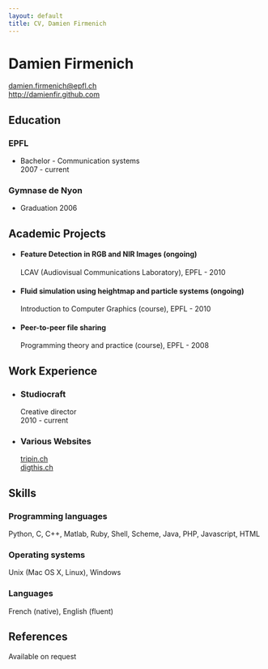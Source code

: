 ```yaml
---
layout: default
title: CV, Damien Firmenich
---
```


# Damien Firmenich
<damien.firmenich@epfl.ch>  
<http://damienfir.github.com>


## Education
### EPFL
- Bachelor - Communication systems  
  2007 - current

### Gymnase de Nyon
- Graduation 2006


## Academic Projects
- #### Feature Detection in RGB and NIR Images (ongoing)  
  LCAV (Audiovisual Communications Laboratory), EPFL - 2010

- #### Fluid simulation using heightmap and particle systems (ongoing)  
  Introduction to Computer Graphics (course), EPFL - 2010

- #### Peer-to-peer file sharing  
  Programming theory and practice (course), EPFL - 2008


## Work Experience
- ### Studiocraft  
  Creative director  
  2010 - current
- ### Various Websites
  [tripin.ch](http://www.tripin.ch)  
  [digthis.ch](http://www.digthis.ch)


## Skills
### Programming languages
Python, C, C++, Matlab, Ruby, Shell, Scheme, Java, PHP, Javascript, HTML

### Operating systems
Unix (Mac OS X, Linux), Windows

### Languages
French (native), English (fluent)


## References
Available on request